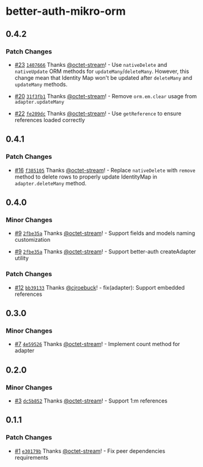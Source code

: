 # better-auth-mikro-orm

## 0.4.2

### Patch Changes

- [#23](https://github.com/octet-stream/better-auth-mikro-orm/pull/23) [`1407666`](https://github.com/octet-stream/better-auth-mikro-orm/commit/1407666c313b687c7877dea0a4e0168f5e5b48df) Thanks [@octet-stream](https://github.com/octet-stream)! - Use `nativeDelete` and `nativeUpdate` ORM methods for `updateMany`/`deleteMany`. However, this change mean that Identity Map won't be updated after `deleteMany` and `updateMany` methods.

- [#20](https://github.com/octet-stream/better-auth-mikro-orm/pull/20) [`31f3fb1`](https://github.com/octet-stream/better-auth-mikro-orm/commit/31f3fb1c376c59f2ad83cc327e52fd35afb75af2) Thanks [@octet-stream](https://github.com/octet-stream)! - Remove `orm.em.clear` usage from `adapter.updateMany`

- [#22](https://github.com/octet-stream/better-auth-mikro-orm/pull/22) [`fe209dc`](https://github.com/octet-stream/better-auth-mikro-orm/commit/fe209dc013d2ec789215bda77ef48e7e887687d1) Thanks [@octet-stream](https://github.com/octet-stream)! - Use `getReference` to ensure references loaded correctly

## 0.4.1

### Patch Changes

- [#16](https://github.com/octet-stream/better-auth-mikro-orm/pull/16) [`f385105`](https://github.com/octet-stream/better-auth-mikro-orm/commit/f385105778ab10f511aa5315bf6b8890dfbb573a) Thanks [@octet-stream](https://github.com/octet-stream)! - Replace `nativeDelete` with `remove` method to delete rows to properly update IdentityMap in `adapter.deleteMany` method.

## 0.4.0

### Minor Changes

- [#9](https://github.com/octet-stream/better-auth-mikro-orm/pull/9) [`2fbe35a`](https://github.com/octet-stream/better-auth-mikro-orm/commit/2fbe35a86d2881debdd3f94d78474438c3023150) Thanks [@octet-stream](https://github.com/octet-stream)! - Support fields and models naming customization

- [#9](https://github.com/octet-stream/better-auth-mikro-orm/pull/9) [`2fbe35a`](https://github.com/octet-stream/better-auth-mikro-orm/commit/2fbe35a86d2881debdd3f94d78474438c3023150) Thanks [@octet-stream](https://github.com/octet-stream)! - Support better-auth createAdapter utility

### Patch Changes

- [#12](https://github.com/octet-stream/better-auth-mikro-orm/pull/12) [`bb39133`](https://github.com/octet-stream/better-auth-mikro-orm/commit/bb39133dd25e16fe9608effe72ff8015c2a15a36) Thanks [@cjroebuck](https://github.com/cjroebuck)! - fix(adapter): Support embedded references

## 0.3.0

### Minor Changes

- [#7](https://github.com/octet-stream/better-auth-mikro-orm/pull/7) [`4e59526`](https://github.com/octet-stream/better-auth-mikro-orm/commit/4e59526770fbcdd4c0fb57c9fcbee1838bdd2cd6) Thanks [@octet-stream](https://github.com/octet-stream)! - Implement count method for adapter

## 0.2.0

### Minor Changes

- [#3](https://github.com/octet-stream/better-auth-mikro-orm/pull/3) [`dc5b852`](https://github.com/octet-stream/better-auth-mikro-orm/commit/dc5b8524cee45b82eddbef8b40c3bc9d1a7f5df9) Thanks [@octet-stream](https://github.com/octet-stream)! - Support 1:m references

## 0.1.1

### Patch Changes

- [#1](https://github.com/octet-stream/better-auth-mikro-orm/pull/1) [`e30179b`](https://github.com/octet-stream/better-auth-mikro-orm/commit/e30179bf4690393f48bf266e94b0d7f3e36bf037) Thanks [@octet-stream](https://github.com/octet-stream)! - Fix peer dependencies requirements
